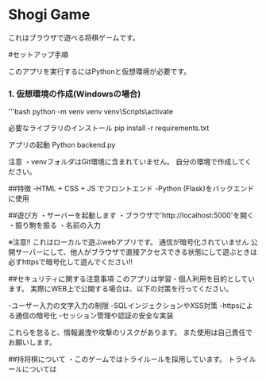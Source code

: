 ﻿# Shogi Game

 これはブラウザで遊べる将棋ゲームです。

#セットアップ手順

このアプリを実行するにはPythonと仮想環境が必要です。

### 1. 仮想環境の作成(Windowsの場合)

'''bash
python -m venv venv 
venv\Scripts\activate

必要なライブラリのインストール
pip install -r requirements.txt

アプリの起動
Python backend.py

注意
・venvフォルダはGit環境に含まれていません。
自分の環境で作成してください。
 

 ##特徴
 -HTML + CSS + JS でフロントエンド
 -Python (Flask)をバックエンドに使用

 ##遊び方
 ・サーバーを起動します
 ・ブラウザで'http://localhost:5000'を開く
 ・振り駒を振る
 ・名前の入力

 
 ※注意!!
 これはローカルで遊ぶwebアプリです。
 通信が暗号化されていません
 公開サーバーにして、他人がブラウザで直接アクセスできる状態にして遊ぶときは
 必ずhttpsで暗号化して遊んでください!!


  ##セキュリティに関する注意事項
 このアプリは学習・個人利用を目的としています。
 実際にWEB上で公開する場合は、以下の対策を行ってください。

 -ユーザー入力の文字入力の制限
 -SQLインジェクションやXSS対策
 -httpsによる通信の暗号化
 -セッション管理や認証の安全な実装

 これらを怠ると、情報漏洩や攻撃のリスクがあります。
 また使用は自己責任でお願いします。
 

 ##持将棋について
 ・このゲームではトライルールを採用しています。
 トライルールについては


